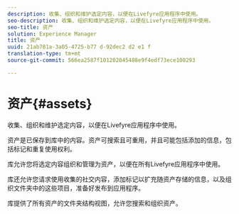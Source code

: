 ```yaml
---
description: 收集、组织和维护选定内容，以便在Livefyre应用程序中使用。
seo-description: 收集、组织和维护选定内容，以便在Livefyre应用程序中使用。
seo-title: 资产
solution: Experience Manager
title: 资产
uuid: 21ab781a-3a05-4725-b77 d-92dec2 d2 e1 f
translation-type: tm+mt
source-git-commit: 566ea2587f101202045488e9f4edf73ece100293

---
```



# 资产{#assets}

收集、组织和维护选定内容，以便在Livefyre应用程序中使用。

资产是已保存到库中的内容。资产可搜索且可重用，并且可能包括添加的信息，包括标记和重复使用权利。

库允许您将选定内容组织和管理为资产，以便在所有Livefyre应用程序中使用。

库还允许您请求使用收集的社交内容，添加标记以扩充随资产存储的信息，以及组织文件夹中的这些项目，准备好发布到应用程序。

库提供了所有资产的文件夹结构视图，允许您搜索和组织资产。
